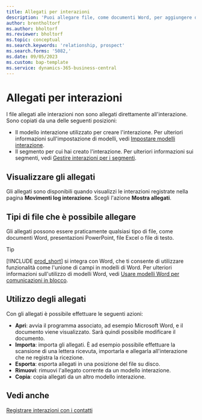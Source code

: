 ```yaml
---
title: Allegati per interazioni
description: 'Puoi allegare file, come documenti Word, per aggiungere dettagli su un''interazione.'
author: brentholtorf
ms.author: bholtorf
ms.reviewer: bholtorf
ms.topic: conceptual
ms.search.keywords: 'relationship, prospect'
ms.search.forms: '5082,'
ms.date: 09/05/2023
ms.custom: bap-template
ms.service: dynamics-365-business-central
---
```

# <a name="attachments-for-interactions"></a>Allegati per interazioni

I file allegati alle interazioni non sono allegati direttamente all'interazione. Sono copiati da una delle seguenti posizioni:

* Il modello interazione utilizzato per creare l'interazione. Per ulteriori informazioni sull'impostazione di modelli, vedi [Impostare modelli interazione](marketing-interactions.md#set-up-interaction-templates).
* Il segmento per cui hai creato l'interazione. Per ulteriori informazioni sui segmenti, vedi [Gestire interazioni per i segmenti](marketing-interaction-segments.md).

## <a name="view-attachments"></a>Visualizzare gli allegati

Gli allegati sono disponibili quando visualizzi le interazioni registrate nella pagina **Movimenti log interazione**. Scegli l'azione **Mostra allegati**.

## <a name="types-of-files-you-can-attach"></a>Tipi di file che è possibile allegare

Gli allegati possono essere praticamente qualsiasi tipo di file, come documenti Word, presentazioni PowerPoint, file Excel o file di testo.

> [!TIP]
> [!INCLUDE [prod_short](includes/prod_short.md)] si integra con Word, che ti consente di utilizzare funzionalità come l'unione di campi in modelli di Word. Per ulteriori informazioni sull'utilizzo di modelli Word, vedi [Usare modelli Word per comunicazioni in blocco](ui-mail-merge.md).

## <a name="what-you-can-do-with-attachments"></a>Utilizzo degli allegati

Con gli allegati è possibile effettuare le seguenti azioni:

* **Apri**: avvia il programma associato, ad esempio Microsoft Word, e il documento viene visualizzato. Sarà quindi possibile modificare il documento.
* **Importa**: importa gli allegati. È ad esempio possibile effettuare la scansione di una lettera ricevuta, importarla e allegarla all'interazione che ne registra la ricezione.
* **Esporta**: esporta allegati in una posizione del file su disco.
* **Rimuovi**: rimuovi l'allegato corrente da un modello interazione.
* **Copia**: copia allegati da un altro modello interazione.

## <a name="see-also"></a>Vedi anche

[Registrare interazioni con i contatti](marketing-interactions.md)  
